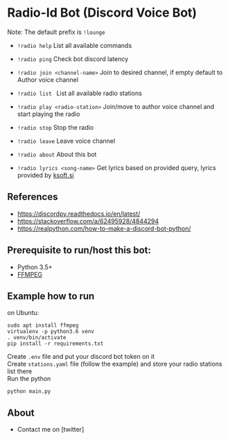 # Radio-Id Bot (Discord Voice Bot)

Note: The default prefix is `!lounge`

* `!radio help`
List all available commands

* `!radio ping`
Check bot discord latency

* `!radio join <channel-name>`
Join to desired channel, if empty default to Author voice channel

* `!radio list `
List all available radio stations

* `!radio play <radio-station>`
Join/move to author voice channel and start playing the radio

* `!radio stop`
Stop the radio

* `!radio leave`
Leave voice channel

* `!radio about`
About this bot

* `!radio lyrics <song-name>`
Get lyrics based on provided query, lyrics provided by [ksoft.si](https://ksoft.si/)

## References
* https://discordpy.readthedocs.io/en/latest/
* https://stackoverflow.com/a/62495928/4844294
* https://realpython.com/how-to-make-a-discord-bot-python/

## Prerequisite to run/host this bot:
* Python 3.5+
* [FFMPEG](https://ffmpeg.org/download.html)

## Example how to run
on Ubuntu:

    sudo apt install ffmpeg
    virtualenv -p python3.6 venv
    . venv/bin/activate
    pip install -r requirements.txt

Create `.env` file and put your discord bot token on it\
Create `stations.yaml` file (follow the example) and store your radio stations list there\
Run the python

    python main.py
    
## About

* Contact me on [twitter]
